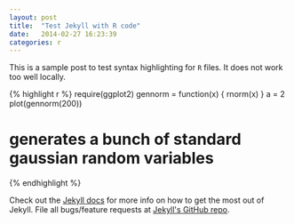 ```yaml
---
layout: post
title:  "Test Jekyll with R code"
date:   2014-02-27 16:23:39
categories: r
---
```


This is a sample post to test syntax highlighting for `R` files. It does not work too well locally.

{% highlight r %}
require(ggplot2)
gennorm = function(x) { rnorm(x) }
a = 2
plot(gennorm(200))

# generates a bunch of standard gaussian random variables
{% endhighlight %}

Check out the [Jekyll docs][jekyll] for more info on how to get the most out of Jekyll. File all bugs/feature requests at [Jekyll's GitHub repo][jekyll-gh].

[jekyll-gh]: https://github.com/mojombo/jekyll
[jekyll]:    http://jekyllrb.com
